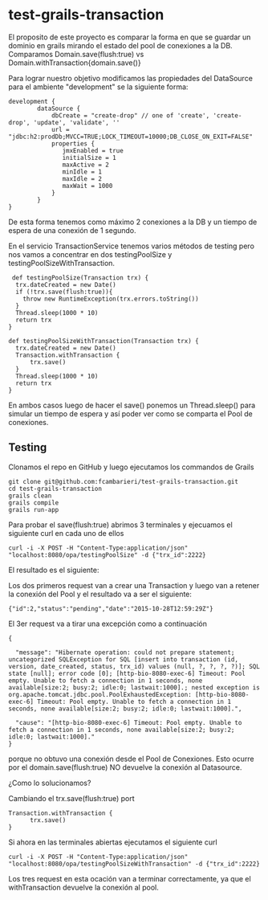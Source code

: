 # test-grails-transaction

El proposito de este proyecto es comparar la forma en que se guardar un dominio en grails mirando el estado del pool de conexiones a la DB. Comparamos Domain.save(flush:true) vs Domain.withTransaction{domain.save()}

Para lograr nuestro objetivo modificamos las propiedades del DataSource para el ambiente "development" se la siguiente forma:

    development {
            dataSource {
                dbCreate = "create-drop" // one of 'create', 'create-drop', 'update', 'validate', ''
                url = "jdbc:h2:prodDb;MVCC=TRUE;LOCK_TIMEOUT=10000;DB_CLOSE_ON_EXIT=FALSE"
                properties {
                   jmxEnabled = true
                   initialSize = 1
                   maxActive = 2
                   minIdle = 1
                   maxIdle = 2
                   maxWait = 1000
                }
            }
    }

  De esta forma tenemos como máximo 2 conexiones a la DB y un tiempo de espera de una conexión de 1 segundo.
  
  En el servicio TransactionService tenemos varios métodos de testing pero nos vamos a concentrar en dos testingPoolSize y testingPoolSizeWithTransaction.
  
     def testingPoolSize(Transaction trx) {
      trx.dateCreated = new Date()
      if (!trx.save(flush:true)){
        throw new RuntimeException(trx.errors.toString())
      }
      Thread.sleep(1000 * 10)
      return trx
    }
    
    def testingPoolSizeWithTransaction(Transaction trx) {
      trx.dateCreated = new Date()
      Transaction.withTransaction {
          trx.save()
      }
      Thread.sleep(1000 * 10)
      return trx
    }
 
 En ambos casos luego de hacer el save() ponemos un Thread.sleep() para simular un tiempo de espera y así poder ver como se comparta el Pool de conexiones.

Testing
---
Clonamos el repo en GitHub y luego ejecutamos los commandos de Grails

    git clone git@github.com:fcambarieri/test-grails-transaction.git
    cd test-grails-transaction
    grails clean
    grails compile
    grails run-app

Para probar el save(flush:true) abrimos 3 terminales y ejecuamos el siguiente curl en cada uno de ellos

    curl -i -X POST -H "Content-Type:application/json" "localhost:8080/opa/testingPoolSize" -d {"trx_id":2222}

El resultado es el siguiente:

  Los dos primeros request van a crear una Transaction y luego van a retener la conexión del Pool y el resultado va a ser el siguiente:
  
    {"id":2,"status":"pending","date":"2015-10-28T12:59:29Z"}
  
  El 3er request va a tirar una excepción como a continuación

    {

      "message": "Hibernate operation: could not prepare statement; uncategorized SQLException for SQL [insert into transaction (id, version, date_created, status, trx_id) values (null, ?, ?, ?, ?)]; SQL state [null]; error code [0]; [http-bio-8080-exec-6] Timeout: Pool empty. Unable to fetch a connection in 1 seconds, none available[size:2; busy:2; idle:0; lastwait:1000].; nested exception is org.apache.tomcat.jdbc.pool.PoolExhaustedException: [http-bio-8080-exec-6] Timeout: Pool empty. Unable to fetch a connection in 1 seconds, none available[size:2; busy:2; idle:0; lastwait:1000].",

      "cause": "[http-bio-8080-exec-6] Timeout: Pool empty. Unable to fetch a connection in 1 seconds, none available[size:2; busy:2; idle:0; lastwait:1000]."
    }

  porque no obtuvo una conexión desde el Pool de Conexiones. Esto ocurre por el domain.save(flush:true) NO devuelve la conexión al Datasource.

  ¿Como lo solucionamos?

  Cambiando el trx.save(flush:true) port

    Transaction.withTransaction {
          trx.save()
    }

  Si ahora en las terminales abiertas ejecutamos el siguiente curl

    curl -i -X POST -H "Content-Type:application/json" "localhost:8080/opa/testingPoolSizeWithTransaction" -d {"trx_id":2222}

  Los tres request en esta ocación van a terminar correctamente, ya que el withTransaction devuelve la conexión al pool.
